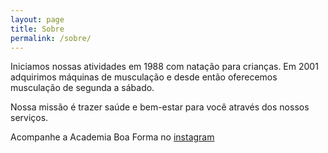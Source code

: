 ```yaml
---
layout: page
title: Sobre
permalink: /sobre/
---
```


Iniciamos nossas atividades em 1988 com natação para crianças. Em 2001 adquirimos máquinas de musculação e desde então oferecemos musculação de segunda a sábado.

Nossa missão é trazer saúde e bem-estar para você através dos nossos serviços.


Acompanhe a Academia Boa Forma no [instagram](https://instagram.com/academiaboaforma.ce)

